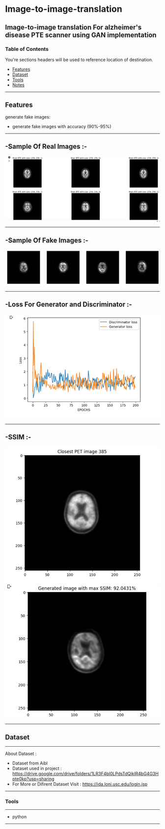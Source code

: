 # Image-to-image-translation
Image-to-image translation For alzheimer's disease PTE scanner using GAN implementation 
----
### Table of Contents
You're sections headers will be used to reference location of destination.

- [Features](#Features)
- [Dataset](#Dataset)
- [Tools](#Tools)
- [Notes](#Notes)

---

## Features

generate fake images: 

- generate fake images with accuracy (90%-95%)

---
-Sample Of Real Images :-
---
![](screenshots/Real.png)

---
-Sample Of Fake Images :-
---
![](screenshots/Fake.png)

---
-Loss For Generator and Discriminator :-
---
![](screenshots/Loss.png)

---
-SSIM :-
---
![](screenshots/ssim(r).png)
![](screenshots/ssim(f).png)

---

## Dataset
----
About Dataset : 
- Dataset from Aibl 
- Dataset used in project : https://drive.google.com/drive/folders/1LR3F4bl0LPdsTdQikIR4bG4G3Hpte0kp?usp=sharing
- For More or Difirent Dataset Visit : https://ida.loni.usc.edu/login.jsp  
----

### Tools
----
- python
----
